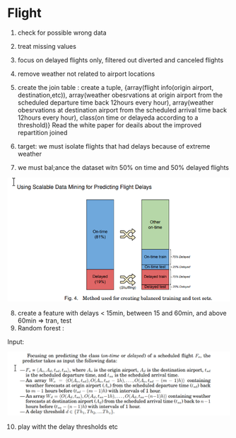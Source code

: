 # Flight

1. check for possible wrong data 
2. treat missing values
3. focus on delayed flights only, filtered out diverted and canceled flights
4. remove weather not related to airport locations 

5. create the join table : create a tuple, {array(flight info(origin airport, destination,etc)), array(weather obesrvations at origin airport from the scheduled departure time back 12hours every hour), array(weather obesrvations at destination airport from the scheduled arrival time back 12hours every hour), class(on time or delayeda according to a threshold)}
Read the white paper for deails about the improved repartition joined 

6. target: we must isolate flights that had delays because of extreme weather 
7. we must bal;ance the dataset witn 50% on time and 50% delayed flights 

![reshuffle datset](2024-09-24_21-31-13.png)

8. create a feature with delays < 15min, between 15 and 60min, and above 60min => tran, test
9. Random forest : 

Input:

![input of the random forest](2024-09-24_21-31-03.png)

10. play witht the delay thresholds etc


